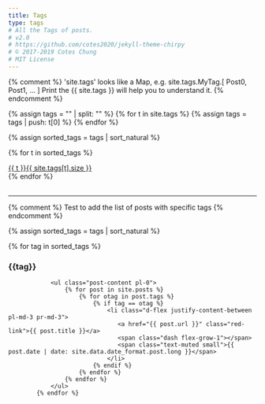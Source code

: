 ```yaml
---
title: Tags
type: tags
# All the Tags of posts.
# v2.0
# https://github.com/cotes2020/jekyll-theme-chirpy
# © 2017-2019 Cotes Chung
# MIT License
---
```


{% comment %}
  'site.tags' looks like a Map, e.g. site.tags.MyTag.[ Post0, Post1, ... ]
  Print the {{ site.tags }} will help you to understand it.
{% endcomment %}
<div id="tags" class="d-flex flex-wrap ml-xl-2 mr-xl-2">
{% assign tags = "" | split: "" %}
{% for t in site.tags %}
  {% assign tags = tags | push: t[0] %}
{% endfor %}

{% assign sorted_tags = tags | sort_natural %}

{% for t in sorted_tags %}
  <div>
    <a class="tag" href="#{{ t | downcase }}">{{ t }}<span class="text-muted">{{ site.tags[t].size }}</span></a>
  </div>
{% endfor %}

</div>
<br>
<hr>

{% comment %}
  Test to add the list of posts with specific tags
{% endcomment %}

{% assign sorted_tags = tags | sort_natural %}



  <div id="page-tag">
            {% for tag in sorted_tags %}
                <h3 id="{{tag}}"> <i class="fa fa-tag fa-fw text-muted"></i> {{tag}}</h3>

                <ul class="post-content pl-0">
                    {% for post in site.posts %}
                        {% for otag in post.tags %}
                            {% if tag == otag %}
                                <li class="d-flex justify-content-between pl-md-3 pr-md-3"> 
                                   <a href="{{ post.url }}" class="red-link">{{ post.title }}</a>
                                   <span class="dash flex-grow-1"></span> 
                                   <span class="text-muted small">{{ post.date | date: site.data.date_format.post.long }}</span>
                                </li>
                            {% endif %}
                        {% endfor %}
                    {% endfor %}
                </ul>
            {% endfor %}



  </div>





